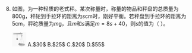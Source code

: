 8.  如图，为一种轻质的老式秤。某次称量时，称量的物品和秤盘的总质量为$800$g，秤砣到手拉环的距离为$s$cm时，刚好平衡。若秤盘到手拉环的距离为$5$cm，秤砣质量为$m$g，且$m$和$s$满足$m=8s+40$，则$s$的值为（              ）。

    <img src="images/T8.png" alt="T8" style="zoom:40%;" />
    A.$30$                                B.$25$                                C.$20$                                D.$55$